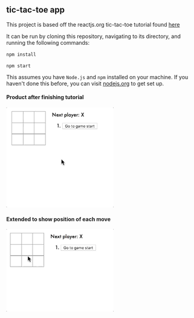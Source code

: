 ## tic-tac-toe app

This project is based off the reactjs.org tic-tac-toe tutorial found [here](https://reactjs.org/tutorial/tutorial.html)

It can be run by cloning this repository, navigating to its directory, and running the following commands:

```
npm install
```

```
npm start
```

This assumes you have `Node.js` and `npm` installed on your machine. If you haven't done this before, you can visit [nodejs.org](https://nodejs.org/en/download) to get set up.

#### Product after finishing tutorial
![basic tic-tac-toe app](assets/original.gif)

#### Extended to show position of each move
![position of each move shown](assets/move_displayed.gif)
